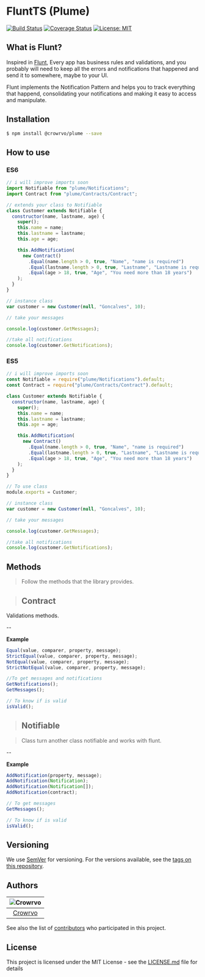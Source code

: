 # FluntTS (Plume)

[![Build Status](https://travis-ci.com/crowrvo/flunt.svg?branch=master)](https://travis-ci.com/crowrvo/FluntTs) [![Coverage Status](https://coveralls.io/repos/github/crowrvo/FluntTs/badge.svg?branch=master)](https://coveralls.io/github/crowrvo/FluntTs?branch=master) [![License: MIT](https://img.shields.io/badge/License-MIT-yellow.svg)](https://opensource.org/licenses/MIT)

## What is Flunt?

Inspired in [Flunt](https://github.com/andrebaltieri/flunt), Every app has business rules and validations, and you probably will need to keep all the errors and notifications that happened and send it to somewhere, maybe to your UI.

Flunt implements the Notification Pattern and helps you to track everything that happend, consolidating your notifications and making it easy to access and manipulate.

## Installation

```sh
$ npm install @crowrvo/plume --save
```

## How to use

### ES6

```js
// i will improve imports soon
import Notifiable from "plume/Notifications";
import Contract from "plume/Contracts/Contract";

// extends your class to Notifiable
class Customer extends Notifiable {
  constructor(name, lastname, age) {
    super();
    this.name = name;
    this.lastname = lastname;
    this.age = age;

    this.AddNotification(
      new Contract()
        .Equal(name.length > 0, true, "Name", "name is required")
        .Equal(lastname.length > 0, true, "Lastname", "Lastname is required")
        .Equal(age > 18, true, "Age", "You need more than 18 years")
    );
  }
}

// instance class
var customer = new Customer(null, "Goncalves", 10);

// take your messages

console.log(customer.GetMessages);

//take all notifications
console.log(customer.GetNotifications);
```

### ES5

```js
// i will improve imports soon
const Notifiable = require("plume/Notifications").default;
const Contract = require("plume/Contracts/Contract").default;

class Customer extends Notifiable {
  constructor(name, lastname, age) {
    super();
    this.name = name;
    this.lastname = lastname;
    this.age = age;

    this.AddNotification(
      new Contract()
        .Equal(name.length > 0, true, "Name", "name is required")
        .Equal(lastname.length > 0, true, "Lastname", "Lastname is required")
        .Equal(age > 18, true, "Age", "You need more than 18 years")
    );
  }
}

// To use class
module.exports = Customer;

// instance class
var customer = new Customer(null, "Goncalves", 10);

// take your messages

console.log(customer.GetMessages);

//take all notifications
console.log(customer.GetNotifications);
```

## Methods

> Follow the methods that the library provides.

> ## Contract

Validations methods.

--

**Example**

```js
Equal(value, comparer, property, message);
StrictEqual(value, comparer, property, message);
NotEqual(value, comparer, property, message);
StrictNotEqual(value, comparer, property, message);

//To get messages and notifications
GetNotifications();
GetMessages();

// To know if is valid
isValid();
```

> ## Notifiable

> Class turn another class notifiable and works with flunt.

--

**Example**

```js
AddNotification(property, message);
AddNotification(Notification);
AddNotification(Notification[]);
AddNotification(contract);

// To get messages
GetMessages();

// To know if is valid
isValid();
```

## Versioning

We use [SemVer](http://semver.org/) for versioning. For the versions available, see the [tags on this repository](https://github.com/your/project/tags).

## Authors

| ![Crowrvo](https://avatars.githubusercontent.com/u/56355669?s=40&u=ac0b978ab5cd80f932a5732cfeebb1705a841a8d&v=4) |
| :-------------------------------------------------------------------------------------------------------------------------: |
|                                    [Crowrvo](https://github.com/crowrvo/)                                     |

See also the list of [contributors](https://github.com/crowrvo/FluntTs/contributors) who participated in this project.

## License

This project is licensed under the MIT License - see the [LICENSE.md](LICENSE.md) file for details
